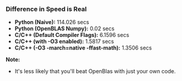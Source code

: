### Difference in Speed is Real

- **Python (Naive):** 114.026 secs
- **Python (OpenBLAS Numpy):** 0.02 secs
- **C/C++ (Default Compiler Flags):** 6.1596 secs
- **C/C++ (with -O3 enabled):** 1.5817 secs
- **C/C++ (-O3 -march=native -ffast-math):** 1.3506 secs


**Note:**
- It's less likely that you'll beat OpenBlas with just your own code.


